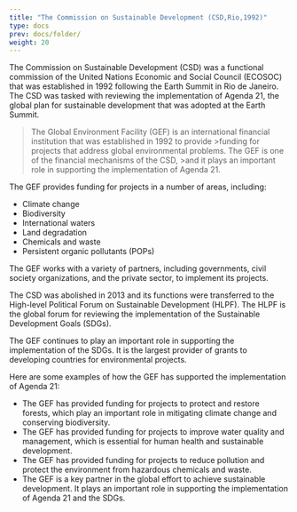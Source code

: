```yaml
---
title: "The Commission on Sustainable Development (CSD,Rio,1992)"
type: docs
prev: docs/folder/
weight: 20
---
```

The Commission on Sustainable Development (CSD) was a functional commission of the United Nations Economic and Social Council (ECOSOC) that was established in 1992 following the Earth Summit in Rio de Janeiro. The CSD was tasked with reviewing the implementation of Agenda 21, the global plan for sustainable development that was adopted at the Earth Summit.

>The Global Environment Facility (GEF) is an international financial institution that was established in 1992 to provide >funding for projects that address global environmental problems. The GEF is one of the financial mechanisms of the CSD, >and it plays an important role in supporting the implementation of Agenda 21.

The GEF provides funding for projects in a number of areas, including:

* Climate change
* Biodiversity
* International waters
* Land degradation
* Chemicals and waste
* Persistent organic pollutants (POPs)

The GEF works with a variety of partners, including governments, civil society organizations, and the private sector, to implement its projects.

The CSD was abolished in 2013 and its functions were transferred to the High-level Political Forum on Sustainable Development (HLPF). The HLPF is the global forum for reviewing the implementation of the Sustainable Development Goals (SDGs).

The GEF continues to play an important role in supporting the implementation of the SDGs. It is the largest provider of grants to developing countries for environmental projects.

Here are some examples of how the GEF has supported the implementation of Agenda 21:

* The GEF has provided funding for projects to protect and restore forests, which play an important role in mitigating climate change and conserving biodiversity.
* The GEF has provided funding for projects to improve water quality and management, which is essential for human health and sustainable development.
* The GEF has provided funding for projects to reduce pollution and protect the environment from hazardous chemicals and waste.
* The GEF is a key partner in the global effort to achieve sustainable development. It plays an important role in supporting the implementation of Agenda 21 and the SDGs.
